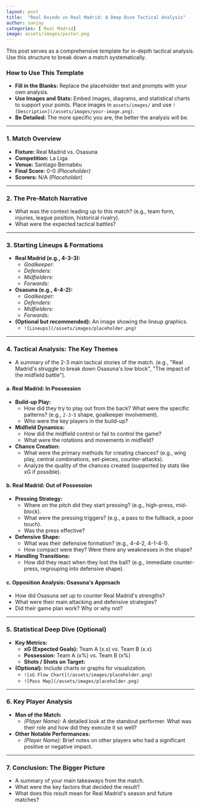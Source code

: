 ```yaml
---
layout: post
title:  "Real Oviedo vs Real Madrid: A Deep Dive Tactical Analysis"
author: sanjay
categories: [ Real Madrid]
image: assets/images/poster.png
---
```


This post serves as a comprehensive template for in-depth tactical analysis. Use this structure to break down a match systematically.

### How to Use This Template
- **Fill in the Blanks:** Replace the placeholder text and prompts with your own analysis.
- **Use Images and Stats:** Embed images, diagrams, and statistical charts to support your points. Place images in `assets/images/` and use `![Description](/assets/images/your-image.png)`.
- **Be Detailed:** The more specific you are, the better the analysis will be.

---

### **1. Match Overview**
*   **Fixture:** Real Madrid vs. Osasuna
*   **Competition:** La Liga
*   **Venue:** Santiago Bernabéu
*   **Final Score:** 0-0 *(Placeholder)*
*   **Scorers:** N/A *(Placeholder)*

---

### **2. The Pre-Match Narrative**
*   What was the context leading up to this match? (e.g., team form, injuries, league position, historical rivalry).
*   What were the expected tactical battles?

---

### **3. Starting Lineups & Formations**
*   **Real Madrid (e.g., 4-3-3):**
    *   *Goalkeeper:*
    *   *Defenders:*
    *   *Midfielders:*
    *   *Forwards:*
*   **Osasuna (e.g., 4-4-2):**
    *   *Goalkeeper:*
    *   *Defenders:*
    *   *Midfielders:*
    *   *Forwards:*
*   **(Optional but recommended):** An image showing the lineup graphics.
    *   `![Lineups](/assets/images/placeholder.png)`

---

### **4. Tactical Analysis: The Key Themes**
*   A summary of the 2-3 main tactical stories of the match. (e.g., "Real Madrid's struggle to break down Osasuna's low block", "The impact of the midfield battle").

#### **a. Real Madrid: In Possession**
*   **Build-up Play:**
    *   How did they try to play out from the back? What were the specific patterns? (e.g., `2-3-5` shape, goalkeeper involvement).
    *   Who were the key players in the build-up?
*   **Midfield Dynamics:**
    *   How did the midfield control or fail to control the game?
    *   What were the rotations and movements in midfield?
*   **Chance Creation:**
    *   What were the primary methods for creating chances? (e.g., wing play, central combinations, set-pieces, counter-attacks).
    *   Analyze the quality of the chances created (supported by stats like xG if possible).

#### **b. Real Madrid: Out of Possession**
*   **Pressing Strategy:**
    *   Where on the pitch did they start pressing? (e.g., high-press, mid-block).
    *   What were the pressing triggers? (e.g., a pass to the fullback, a poor touch).
    *   Was the press effective?
*   **Defensive Shape:**
    *   What was their defensive formation? (e.g., 4-4-2, 4-1-4-1).
    *   How compact were they? Were there any weaknesses in the shape?
*   **Handling Transitions:**
    *   How did they react when they lost the ball? (e.g., immediate counter-press, regrouping into defensive shape).

#### **c. Opposition Analysis: Osasuna's Approach**
*   How did Osasuna set up to counter Real Madrid's strengths?
*   What were their main attacking and defensive strategies?
*   Did their game plan work? Why or why not?

---

### **5. Statistical Deep Dive (Optional)**
*   **Key Metrics:**
    *   **xG (Expected Goals):** Team A (x.x) vs. Team B (x.x)
    *   **Possession:** Team A (x%) vs. Team B (x%)
    *   **Shots / Shots on Target:**
*   **(Optional):** Include charts or graphs for visualization.
    *   `![xG Flow Chart](/assets/images/placeholder.png)`
    *   `![Pass Map](/assets/images/placeholder.png)`

---

### **6. Key Player Analysis**
*   **Man of the Match:**
    *   *(Player Name):* A detailed look at the standout performer. What was their role and how did they execute it so well?
*   **Other Notable Performances:**
    *   *(Player Name):* Brief notes on other players who had a significant positive or negative impact.

---

### **7. Conclusion: The Bigger Picture**
*   A summary of your main takeaways from the match.
*   What were the key factors that decided the result?
*   What does this result mean for Real Madrid's season and future matches?

